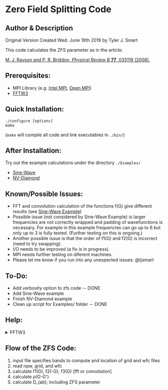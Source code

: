 Zero Field Splitting Code
===================================

Author & Description
------------------------------------
Original Version Created Wed. June 19th 2019 by Tyler J. Smart

This code calculates the ZFS parameter as in the article:

[M. J. Rayson and P. R. Briddon, *Physical Review B* **77**, 035119 (2008).](https://journals.aps.org/prb/abstract/10.1103/PhysRevB.77.035119 "First principles method for the calculation of zero-field splitting tensors in periodic systems")

Prerequisites:
------------------------------------
* MPI Library (e.g. [Intel MPI](https://software.intel.com/en-us/mpi-library), [Open MPI](https://www.open-mpi.org/))
* [FFTW3](http://www.fftw.org/)

Quick Installation:
------------------------------------
    ./configure [options]
    make
(`make` will compile all code and link executables in `./bin/`)

After Installation:
------------------------------------
Try out the example calculations under the directory `./Examples/`
* [Sine-Wave](Examples/Sine-Wave/README.md)
* [NV-Diamond](Examples/NV-Diamond/README.md)

Known/Possible Issues:
------------------------------------
* FFT and convolution calculation of the functions f(G) give different results (see [Sine-Wave Example](Examples/Sine-Wave/README.md))
* Possible issue (not considered by Sine-Wave Example) is larger frequencies are not correctly wrapped and padding of wavefunctions is necessary. For example in this example frequencies can go up to 6 but only up to 3 is fully tested. (Further testing on this is ongoing.)
* Another possible issue is that the order of f1(G) and f2(G) is incorrect (need to try swapping).
* I/O needs to be improved (a fix is in progress).
* MPI needs further testing on diferent machines.
* Please let me know if you run into any unexpected issues: @tjsmart

To-Do:
------------------------------------
* Add verbosity option to zfs code -- DONE
* Add Sine-Wave example
* Finish NV-Diamond example
* Clean up script for Examples/ folder -- DONE

Help:
------------------------------------

<details>
<summary>FFTW3</summary>
<p>
Automatic installation:

```bash
cd scripts
./FFTW_install.sh
```

Or manual installation:

```bash
wget http://www.fftw.org/fftw-3.3.8.tar.gz
tar -xzvf fftw-3.3.8.tar.gz
cd fftw-3.3.8
configure
make
make install
```
</p>
</details>

Flow of the ZFS Code:
------------------------------------
1. input file specifies bands to compute and location of grid and wfc files
2. read npw, grid, and wfc
3. calculate f1(G), f2(-G), f3(G) [fft or convolution]
4. calculate ρ(G-G')
5. calculate D_(ab); including ZFS parameter

